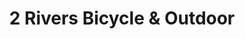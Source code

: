 ---
title: "2 Rivers Bicycle & Outdoor"
url: /fort-atkinson/2-rivers-bicycle-und-outdoor/
shop: Fahrrad
---